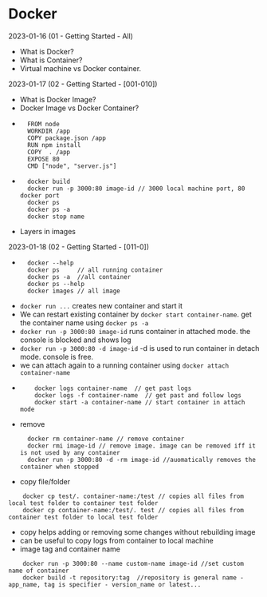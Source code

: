 # Docker

2023-01-16 (01 - Getting Started - All)
  - What is Docker?
  - What is Container?
  - Virtual machine vs Docker container.
  
2023-01-17 (02 - Getting Started - [001-010])
  - What is Docker Image?
  - Docker Image vs Docker Container?
  - ```
      FROM node
      WORKDIR /app
      COPY package.json /app
      RUN npm install
      COPY  . /app
      EXPOSE 80
      CMD ["node", "server.js"]
    ```
  - ```
      docker build
      docker run -p 3000:80 image-id // 3000 local machine port, 80 docker port
      docker ps
      docker ps -a
      docker stop name
    ```
  - Layers in images
  
2023-01-18 (02 - Getting Started - [011-0])
  - ```
      docker --help
      docker ps     // all running container
      docker ps -a  //all container
      docker ps --help
      docker images // all image
    ```
  - ```docker run ...``` creates new container and start it
  - We can restart existing container by ```docker start container-name```. get the container name using ```docker ps -a```
  - ```docker run -p 3000:80 image-id``` runs container in attached mode. the console is blocked and shows log
  - ```docker run -p 3000:80 -d image-id``` -d is used to run container in detach mode. console is free.
  - we can attach again to a running container using ```docker attach container-name```
  - ```
        docker logs container-name  // get past logs
        docker logs -f container-name  // get past and follow logs
        docker start -a container-name // start container in attach mode
     ```
  - remove
    ``` 
      docker rm container-name // remove container
      docker rmi image-id // remove image. image can be removed iff it is not used by any container
      docker run -p 3000:80 -d -rm image-id //auomatically removes the container when stopped
    ```
  - copy file/folder
  ```
      docker cp test/. container-name:/test // copies all files from local test folder to container test folder
      docker cp container-name:/test/. test // copies all files from container test folder to local test folder
  ```
  - copy helps adding or removing some changes without rebuilding image
  - can be useful to copy logs from container to local machine
  - image tag and container name
  ```
      docker run -p 3000:80 --name custom-name image-id //set custom name of container
      docker build -t repository:tag  //repository is general name - app_name, tag is specifier - version_name or latest...
  ```
